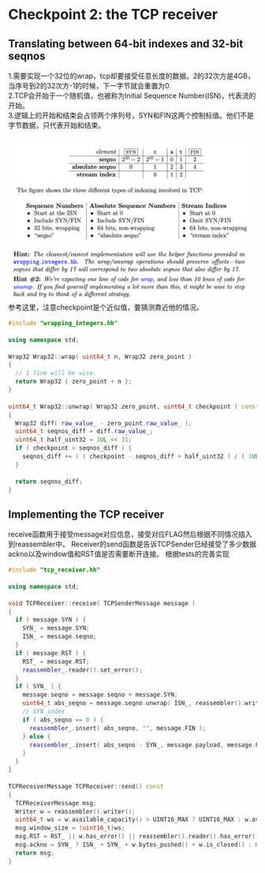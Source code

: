 <!--
 * @Date: 2024-07-26 00:07:45
 * @LastEditors: LiShangHeng
 * @LastEditTime: 2024-07-27 18:43:45
 * @FilePath: /CS144/lab2.md
-->

# Checkpoint 2: the TCP receiver

## Translating between 64-bit indexes and 32-bit seqnos

1.需要实现一个32位的wrap，tcp却要接受任意长度的数据。2的32次方是4GB，当序号到2的32次方-1的时候，下一字节就会重置为0.<br>
2.TCP会开始于一个随机值，也被称为Initial Sequence Number(ISN)，代表流的开始。<br>
3.逻辑上的开始和结束会占领两个序列号，SYN和FIN这两个控制标值。他们不是字节数据，只代表开始和结束。

![alt text](image-6.png)

![alt text](image-7.png)
参考这里，注意checkpoint是个近似值，要猜测靠近他的情况。

```c++
#include "wrapping_integers.hh"

using namespace std;

Wrap32 Wrap32::wrap( uint64_t n, Wrap32 zero_point )
{
  // 1 line will be wise.
  return Wrap32 { zero_point + n };
}

uint64_t Wrap32::unwrap( Wrap32 zero_point, uint64_t checkpoint ) const
{
  Wrap32 diff( raw_value_ - zero_point.raw_value_ );
  uint64_t seqnos_diff = diff.raw_value_;
  uint64_t half_uint32 = 1UL << 31;
  if ( checkpoint > seqnos_diff ) {
    seqnos_diff += ( ( checkpoint - seqnos_diff + half_uint32 ) / ( 1UL << 32 ) ) * ( 1UL << 32 );
  }

  return seqnos_diff;
}
```

## Implementing the TCP receiver
receive函数用于接受message对应信息，接受对应FLAG然后根据不同情况插入到reassembler中。
Receiver的send函数是告诉TCPSender已经接受了多少数据ackno以及window值和RST值是否需要断开连接。
根据tests的完善实现
```c++
#include "tcp_receiver.hh"

using namespace std;

void TCPReceiver::receive( TCPSenderMessage message )
{
  if ( message.SYN ) {
    SYN_ = message.SYN;
    ISN_ = message.seqno;
  }
  if ( message.RST ) {
    RST_ = message.RST;
    reassembler_.reader().set_error();
  }
  if ( SYN_ ) {
    message.seqno = message.seqno + message.SYN;
    uint64_t abs_seqno = message.seqno.unwrap( ISN_, reassembler().writer().bytes_pushed() );
    // SYN index
    if ( abs_seqno == 0 ) {
      reassembler_.insert( abs_seqno, "", message.FIN );
    } else {
      reassembler_.insert( abs_seqno - SYN_, message.payload, message.FIN );
    }
  }
}

TCPReceiverMessage TCPReceiver::send() const
{
  TCPReceiverMessage msg;
  Writer w = reassembler().writer();
  uint64_t ws = w.available_capacity() > UINT16_MAX ? UINT16_MAX : w.available_capacity();
  msg.window_size = (uint16_t)ws;
  msg.RST = RST_ || w.has_error() || reassembler().reader().has_error();
  msg.ackno = SYN_ ? ISN_ + SYN_ + w.bytes_pushed() + w.is_closed() : msg.ackno;
  return msg;
}
```